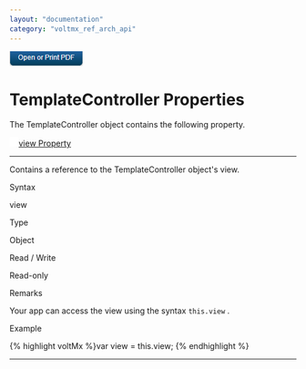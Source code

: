 ```yaml
---
layout: "documentation"
category: "voltmx_ref_arch_api"
---
```

                        

[![](Resources/Images/pdf.png)](http://docs.voltmx.com/9_x_PDFs/iris/voltmx_ref_arch_ap_internali.pdf)


TemplateController Properties
=============================

The TemplateController object contains the following property.

[![Closed](../Skins/Default/Stylesheets/Images/transparent.gif)](javascript:void(0);)[view Property](javascript:void(0);) 

* * *

Contains a reference to the TemplateController object's view.

Syntax

view

Type

Object

Read / Write

Read-only

Remarks

Your app can access the view using the syntax `this.view` .

Example

{% highlight voltMx %}var view = this.view;
{% endhighlight %}

* * *
